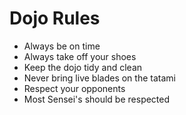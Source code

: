 Dojo Rules
==========
* Always be on time
* Always take off your shoes
* Keep the dojo tidy and clean
* Never bring live blades on the tatami
* Respect your opponents
* Most Sensei's should be respected
